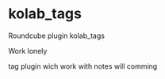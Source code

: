 # kolab_tags
Roundcube plugin kolab_tags 


Work lonely


tag plugin wich work with notes will comming
